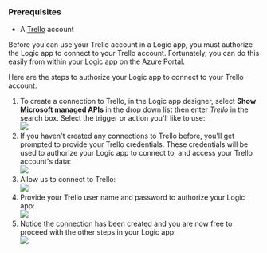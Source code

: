 ### <a name="prerequisites"></a>Prerequisites
- A [Trello](http://trello.com) account 

Before you can use your Trello account in a Logic app, you must authorize the Logic app to connect to your Trello account. Fortunately, you can do this easily from within your Logic app on the Azure Portal. 

Here are the steps to authorize your Logic app to connect to your Trello account:

1. To create a connection to Trello, in the Logic app designer, select **Show Microsoft managed APIs** in the drop down list then enter *Trello* in the search box. Select the trigger or action you'll like to use:  
  ![](./media/connectors-create-api-trello/trello-1.png)
2. If you haven't created any connections to Trello before, you'll get prompted to provide your Trello credentials. These credentials will be used to authorize your Logic app to connect to, and access your Trello account's data:  
  ![](./media/connectors-create-api-trello/trello-2.png) 
3. Allow us to connect to Trello:  
  ![](./media/connectors-create-api-trello/trello-3.png)   
4. Provide your Trello user name and password to authorize your Logic app:  
  ![](./media/connectors-create-api-trello/trello-4.png)  
5. Notice the connection has been created and you are now free to proceed with the other steps in your Logic app:  
  ![](./media/connectors-create-api-trello/trello-5.png)
